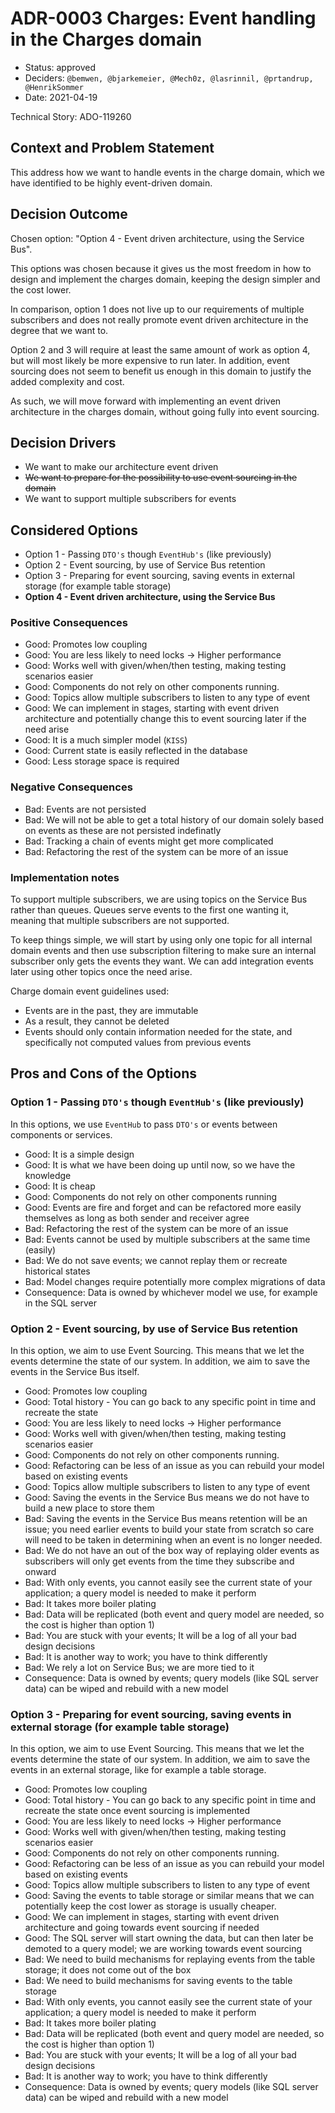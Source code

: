 # ADR-0003 Charges: Event handling in the Charges domain

* Status: approved
* Deciders: `@bemwen, @bjarkemeier, @Mech0z, @lasrinnil, @prtandrup, @HenrikSommer`
* Date: 2021-04-19

Technical Story: ADO-119260

## Context and Problem Statement

This address how we want to handle events in the charge domain, which we have identified to be highly event-driven domain.

## Decision Outcome

Chosen option: "Option 4 - Event driven architecture, using the Service Bus".

This options was chosen because it gives us the most freedom in how to design and implement the charges domain, keeping the design simpler and the cost lower.

In comparison, option 1 does not live up to our requirements of multiple subscribers and does not really promote event driven architecture in the degree that we want to.

Option 2 and 3 will require at least the same amount of work as option 4, but will most likely be more expensive to run later. In addition, event sourcing does not seem to benefit us enough in this domain to justify the added complexity and cost.

As such, we will move forward with implementing an event driven architecture in the charges domain, without going fully into event sourcing.

## Decision Drivers

* We want to make our architecture event driven
* ~~We want to prepare for the possibility to use event sourcing in the domain~~
* We want to support multiple subscribers for events

## Considered Options

* Option 1 - Passing `DTO's` though `EventHub's` (like previously)
* Option 2 - Event sourcing, by use of Service Bus retention
* Option 3 - Preparing for event sourcing, saving events in external storage (for example table storage)
* __Option 4 - Event driven architecture, using the Service Bus__

### Positive Consequences <!-- optional -->

* Good: Promotes low coupling
* Good: You are less likely to need locks -> Higher performance
* Good: Works well with given/when/then testing, making testing scenarios easier
* Good: Components do not rely on other components running.
* Good: Topics allow multiple subscribers to listen to any type of event
* Good: We can implement in stages, starting with event driven architecture and potentially change this to event sourcing later if the need arise
* Good: It is a much simpler model (`KISS`)
* Good: Current state is easily reflected in the database
* Good: Less storage space is required

### Negative Consequences <!-- optional -->

* Bad: Events are not persisted
* Bad: We will not be able to get a total history of our domain solely based on events as these are not persisted indefinatly
* Bad: Tracking a chain of events might get more complicated
* Bad: Refactoring the rest of the system can be more of an issue

### Implementation notes

To support multiple subscribers, we are using topics on the Service Bus rather than queues. Queues serve events to the first one wanting it, meaning that multiple subscribers are not supported.

To keep things simple, we will start by using only one topic for all internal domain events and then use subscription filtering to make sure an internal subscriber only gets the events they want. We can add integration events later using other topics once the need arise.

Charge domain event guidelines used:

* Events are in the past, they are immutable
* As a result, they cannot be deleted
* Events should only contain information needed for the state, and specifically not computed values from previous events

## Pros and Cons of the Options <!-- optional -->

### Option 1 - Passing `DTO's` though `EventHub's` (like previously)

In this options, we use `EventHub` to pass `DTO's` or events between components or services.

* Good: It is a simple design
* Good: It is what we have been doing up until now, so we have the knowledge
* Good: It is cheap
* Good: Components do not rely on other components running
* Good: Events are fire and forget and can be refactored more easily themselves as long as both sender and receiver agree
* Bad: Refactoring the rest of the system can be more of an issue
* Bad: Events cannot be used by multiple subscribers at the same time (easily)
* Bad: We do not save events; we cannot replay them or recreate historical states
* Bad: Model changes require potentially more complex migrations of data
* Consequence: Data is owned by whichever model we use, for example in the SQL server

### Option 2 - Event sourcing, by use of Service Bus retention

In this option, we aim to use Event Sourcing. This means that we let the events determine the state of our system.
In addition, we aim to save the events in the Service Bus itself.

* Good: Promotes low coupling
* Good: Total history - You can go back to any specific point in time and recreate the state
* Good: You are less likely to need locks -> Higher performance
* Good: Works well with given/when/then testing, making testing scenarios easier
* Good: Components do not rely on other components running.
* Good: Refactoring can be less of an issue as you can rebuild your model based on existing events
* Good: Topics allow multiple subscribers to listen to any type of event
* Good: Saving the events in the Service Bus means we do not have to build a new place to store them
* Bad: Saving the events in the Service Bus means retention will be an issue; you need earlier events to build your state from scratch so care will need to be taken in determining when an event is no longer needed.
* Bad: We do not have an out of the box way of replaying older events as subscribers will only get events from the time they subscribe and onward
* Bad: With only events, you cannot easily see the current state of your application; a query model is needed to make it perform
* Bad: It takes more boiler plating
* Bad: Data will be replicated (both event and query model are needed, so the cost is higher than option 1)
* Bad: You are stuck with your events; It will be a log of all your bad design decisions
* Bad: It is another way to work; you have to think differently
* Bad: We rely a lot on Service Bus; we are more tied to it
* Consequence: Data is owned by events; query models (like SQL server data) can be wiped and rebuild with a new model

### Option 3 - Preparing for event sourcing, saving events in external storage (for example table storage)

In this option, we aim to use Event Sourcing. This means that we let the events determine the state of our system.
In addition, we aim to save the events in an external storage, like for example a table storage.

* Good: Promotes low coupling
* Good: Total history - You can go back to any specific point in time and recreate the state once event sourcing is implemented
* Good: You are less likely to need locks -> Higher performance
* Good: Works well with given/when/then testing, making testing scenarios easier
* Good: Components do not rely on other components running.
* Good: Refactoring can be less of an issue as you can rebuild your model based on existing events
* Good: Topics allow multiple subscribers to listen to any type of event
* Good: Saving the events to table storage or similar means that we can potentially keep the cost lower as storage is usually cheaper.
* Good: We can implement in stages, starting with event driven architecture and going towards event sourcing if needed
* Good: The SQL server will start owning the data, but can then later be demoted to a query model; we are working towards event sourcing
* Bad: We need to build mechanisms for replaying events from the table storage; it does not come out of the box
* Bad: We need to build mechanisms for saving events to the table storage
* Bad: With only events, you cannot easily see the current state of your application; a query model is needed to make it perform
* Bad: It takes more boiler plating
* Bad: Data will be replicated (both event and query model are needed, so the cost is higher than option 1)
* Bad: You are stuck with your events; It will be a log of all your bad design decisions
* Bad: It is another way to work; you have to think differently
* Consequence: Data is owned by events; query models (like SQL server data) can be wiped and rebuild with a new model
